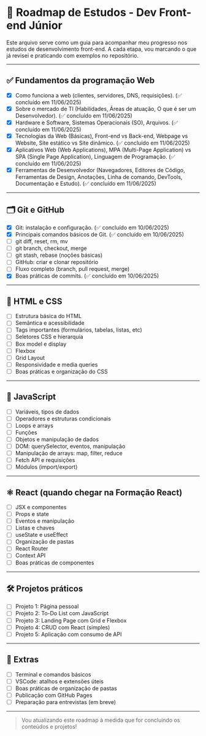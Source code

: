 # 🧭 Roadmap de Estudos - Dev Front-end Júnior

Este arquivo serve como um guia para acompanhar meu progresso nos estudos de desenvolvimento front-end. A cada etapa, vou marcando o que já revisei e praticando com exemplos no repositório.

---

## ✅ Fundamentos da programação Web

- [x] Como funciona a web (clientes, servidores, DNS, requisições). (✅ concluído em 11/06/2025)
- [x] Sobre o mercado de TI (Habilidades, Áreas de atuação, O que é ser um Desenvolvedor). (✅ concluído em 11/06/2025)
- [x] Hardware e Software, Sistemas Operacionais (SO), Arquivos. (✅ concluído em 11/06/2025)
- [x] Tecnologias da Web (Básicas), Front-end vs Back-end, Webpage vs Website, Site estático vs Site dinâmico. (✅ concluído em 11/06/2025)
- [x] Aplicativos Web (Web Applications), MPA (Multi-Page Application) vs SPA (Single Page Application), Linguagem de Programação. (✅ concluído em 11/06/2025)
- [x] Ferramentas de Desenvolvedor (Navegadores, Editores de Código, Ferramentas de Design, Anotações, Linha de comando, DevTools, Documentação e Estudo). (✅ concluído em 11/06/2025)

---

## 🗂 Git e GitHub

- [x] Git: instalação e configuração. (✅ concluído em 10/06/2025)
- [x] Principais comandos básicos de Git. (✅ concluído em 10/06/2025)
- [ ] git diff, reset, rm, mv
- [ ] git branch, checkout, merge
- [ ] git stash, rebase (noções básicas)
- [ ] GitHub: criar e clonar repositório
- [ ] Fluxo completo (branch, pull request, merge)
- [x] Boas práticas de commits. (✅ concluído em 10/06/2025)

---

## 🧱 HTML e CSS

- [ ] Estrutura básica do HTML
- [ ] Semântica e acessibilidade
- [ ] Tags importantes (formulários, tabelas, listas, etc)
- [ ] Seletores CSS e hierarquia
- [ ] Box model e display
- [ ] Flexbox
- [ ] Grid Layout
- [ ] Responsividade e media queries
- [ ] Boas práticas e organização do CSS

---

## 🧠 JavaScript

- [ ] Variáveis, tipos de dados
- [ ] Operadores e estruturas condicionais
- [ ] Loops e arrays
- [ ] Funções
- [ ] Objetos e manipulação de dados
- [ ] DOM: querySelector, eventos, manipulação
- [ ] Manipulação de arrays: map, filter, reduce
- [ ] Fetch API e requisições
- [ ] Módulos (import/export)

---

## ⚛️ React (quando chegar na Formação React)

- [ ] JSX e componentes
- [ ] Props e state
- [ ] Eventos e manipulação
- [ ] Listas e chaves
- [ ] useState e useEffect
- [ ] Organização de pastas
- [ ] React Router
- [ ] Context API
- [ ] Boas práticas de componentes

---

## 🛠 Projetos práticos

- [ ] Projeto 1: Página pessoal
- [ ] Projeto 2: To-Do List com JavaScript
- [ ] Projeto 3: Landing Page com Grid e Flexbox
- [ ] Projeto 4: CRUD com React (simples)
- [ ] Projeto 5: Aplicação com consumo de API

---

## 🎯 Extras

- [ ] Terminal e comandos básicos
- [ ] VSCode: atalhos e extensões úteis
- [ ] Boas práticas de organização de pastas
- [ ] Publicação com GitHub Pages
- [ ] Preparação para entrevistas (em breve)

---

> Vou atualizando este roadmap à medida que for concluindo os conteúdos e projetos!
